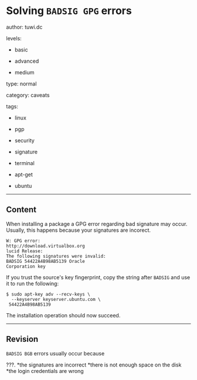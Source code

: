 # Solving `BADSIG GPG` errors
author: tuwi.dc

levels:

  - basic

  - advanced

  - medium

type: normal

category: caveats

tags:

  - linux

  - pgp

  - security

  - signature

  - terminal

  - apt-get

  - ubuntu

---
## Content

When installing a package a GPG error regarding bad signature may occur. Usually, this happens because your signatures are incorect.

```
W: GPG error: 
http://download.virtualbox.org 
lucid Release:  
The following signatures were invalid:
BADSIG 54422A4B98AB5139 Oracle
Corporation key
```

If you trust the source's key fingerprint, copy the string after `BADSIG` and use it to run the following:
```
$ sudo apt-key adv --recv-keys \ 
  --keyserver keyserver.ubuntu.com \
 54422A4B98AB5139
```
The installation operation should now succeed.

---
## Revision

`BADSIG BGB` errors usually occur because 

???.
*the signatures are incorrect
*there is not enough space on the disk
*the login credentials are wrong